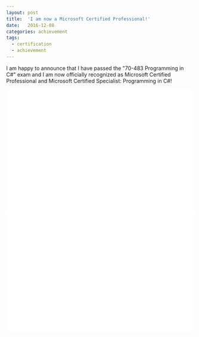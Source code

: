 ```yaml
---
layout: post
title:  'I am now a Microsoft Certified Professional!'
date:   2016-12-08
categories: achievement
tags:
  - certification
  - achievement
---
```

I am happy to announce that I have passed the "70-483 Programming in C#" exam and I am now officially recognized as Microsoft Certified Professional and Microsoft Certified Specialist: Programming in C#!

<div class="container">
    <div class="row">
        <div class="col-md-3">
            <img src="/img/mcps.png" alt="Microsoft Certified Professional Logo"/>
        </div>
        <div class="col-md-3">
        </div>
        <div class="col-md-3">
            <img src="/img/msscs.png" alt="Microsoft Certified Specialist: Programming in C# Logo"/>
        </div>
    </div>
</div>
